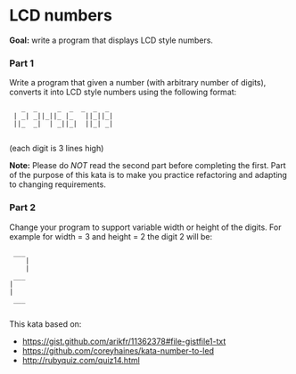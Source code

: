 # LCD numbers

**Goal:** write a program that displays LCD style numbers.

### Part 1

Write a program that given a number (with arbitrary number of digits), converts it into LCD style numbers using the following format:

```
   _  _     _  _  _  _  _  
 | _| _||_||_ |_   ||_||_|  
 ||_  _|  | _||_|  ||_| _|  
  
```

(each digit is 3 lines high)

**Note:** Please do *NOT* read the second part before completing the first. Part of the purpose of this kata is to make you  practice refactoring and adapting to changing requirements.

### Part 2

Change your program to support variable width or height of the digits.
For example for width = 3 and height = 2 the digit 2 will be:

```
 ___
    |
    |
 ___
|
|
 ___
 
```

This kata based on:
- https://gist.github.com/arikfr/11362378#file-gistfile1-txt
- https://github.com/coreyhaines/kata-number-to-led
- http://rubyquiz.com/quiz14.html
